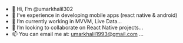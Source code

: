 - 👋 Hi, I’m @umarkhalil302
- 👀 I’ve experience in developing mobile apps (react native & android)
- 🌱 I’m currently working in MVVM, Live Data...
- 💞️ I’m looking to collaborate on React Native projects...
- 📫 You can email me at: umarkhalil1993@gmail.com ...

<!---
umarkhalil302/umarkhalil302 is a ✨ special ✨ repository because its `README.md` (this file) appears on your GitHub profile.
You can click the Preview link to take a look at your changes.
--->
